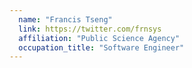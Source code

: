 ```yaml
---
  name: "Francis Tseng"
  link: https://twitter.com/frnsys
  affiliation: "Public Science Agency"
  occupation_title: "Software Engineer"
---
```

